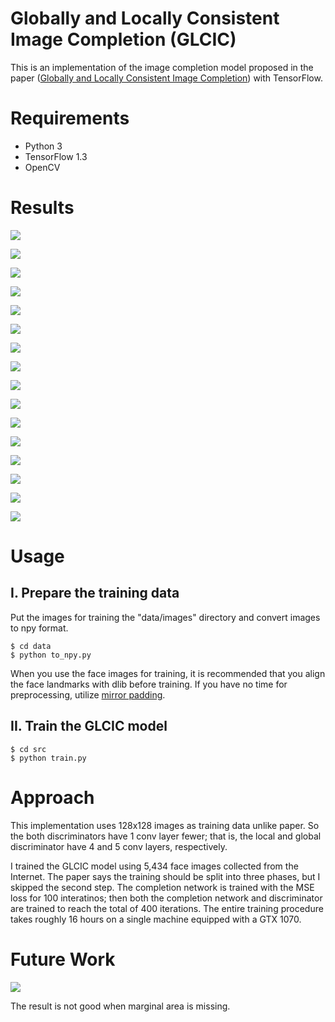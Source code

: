 # Globally and Locally Consistent Image Completion (GLCIC)

This is an implementation of the image completion model proposed in the paper
([Globally and Locally Consistent Image Completion](
http://hi.cs.waseda.ac.jp/%7Eiizuka/projects/completion/data/completion_sig2017.pdf))
with TensorFlow.


# Requirements

- Python 3
- TensorFlow 1.3
- OpenCV


# Results

![](results/001.jpg)

![](results/002.jpg)

![](results/003.jpg)

![](results/004.jpg)

![](results/005.jpg)

![](results/006.jpg)

![](results/007.jpg)

![](results/008.jpg)

![](results/009.jpg)

![](results/010.jpg)

![](results/011.jpg)

![](results/012.jpg)

![](results/013.jpg)

![](results/014.jpg)

![](results/015.jpg)

![](results/016.jpg)



# Usage

## I. Prepare the training data

Put the images for training the "data/images" directory and convert images to npy format.

```
$ cd data
$ python to_npy.py
```

When you use the face images for training, it is recommended that you align the face landmarks with dlib before training.
If you have no time for preprocessing, utilize [mirror padding](
https://github.com/tadax/cvtools/tree/master/face_alignment/mirror_padding).


## II. Train the GLCIC model

```
$ cd src
$ python train.py
```


# Approach

This implementation uses 128x128 images as training data unlike paper.
So the both discriminators have 1 conv layer fewer;
that is, the local and global discriminator have 4 and 5 conv layers, respectively.

I trained the GLCIC model using 5,434 face images collected from the Internet.
The paper says the training should be split into three phases, but I skipped the second step.
The completion network is trained with the MSE loss for 100 interatinos;
then both the completion network and discriminator are trained to reach the total of 400 iterations.
The entire training procedure takes roughly 16 hours on a single machine equipped with a GTX 1070.


# Future Work

![](results/marginal.jpg)

The result is not good when marginal area is missing.

